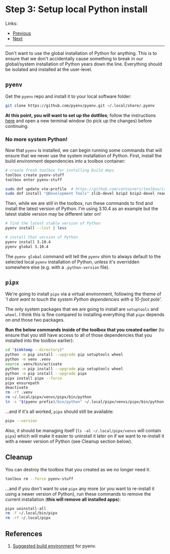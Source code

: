 # Step 3: Setup local Python install

Links:

- [Previous](./02-AcquireRepo.md)
- [Next](./04-AnsiblePlaybook.md)

---

Don't want to use the global installation of Python for anything. This is to ensure that we don't accidentally cause something to break in our global/system installation of Python years down the line. Everything should be isolated and installed at the user-level.

## `pyenv` 

Get the `pyenv` repo and install it to your local software folder:

```bash
git clone https://github.com/pyenv/pyenv.git ~/.local/share/.pyenv
```

**At this point, you will want to set up the dotfiles**; follow the instructions [here](../dotfiles/README.md) and open a new terminal window (to pick up the changes) before continuing.

### No more system Python!

Now that `pyenv` is installed, we can begin running some commands that will ensure that we never use the system installation of Python. First, install the build environment dependencies into a toolbox container:

```bash
# create fresh toolbox for installing build deps
toolbox create pyenv-stuff
toolbox enter pyenv-stuff

sudo dnf update vte-profile  # https://github.com/containers/toolbox/issues/390
sudo dnf install "@Development Tools" zlib-devel bzip2 bzip2-devel readline-devel sqlite sqlite-devel openssl-devel xz xz-devel libffi-devel findutils
```

Then, while we are still in the toolbox, run these commands to find and install the latest version of Python. I'm using 3.10.4 as an example but the latest stable version may be different later on!

```bash
# find the latest stable version of Python
pyenv install --list | less

# install that version of Python
pyenv install 3.10.4
pyenv global 3.10.4
```

The `pyenv global` command will tell the `pyenv` shim to always default to the selected local `pyenv` installation of Python, unless it's overridden somewhere else (e.g. with a `.python-version` file).

## `pipx`

We're going to install `pipx` via a virtual environment, following the theme of '*I dont want to touch the system Python dependencies with a 10-foot pole*'.

The only system packages that we are going to install are `setuptools` and `wheel`. I think this is fine compared to installing everything that `pipx` depends on *and* those two packages.

**Run the below commands inside of the toolbox that you created earlier** (to ensure that you still have access to all of those dependencies that you installed into the toolbox earlier):

```bash
cd "$(mktemp --directory)"
python -m pip install --upgrade pip setuptools wheel
python -m venv .venv
source .venv/bin/activate
python -m pip install --upgrade pip setuptools wheel
python -m pip install --upgrade pipx
pipx install pipx --force
pipx ensurepath
deactivate
rm -rf .venv
rm ~/.local/pipx/venvs/pipx/bin/python
ln -s "$(pyenv prefix)/bin/python" ~/.local/pipx/venvs/pipx/bin/python
```

...and if it's all worked, `pipx` should still be available:

```bash
pipx --version
```

Also, it should be managing itself (`ls -al ~/.local/pipx/venvs` will contain `pipx`) which will make it easier to uninstall it later on if we want to re-install it with a newer version of Python (see Cleanup section below).

## Cleanup

You can destroy the toolbox that you created as we no longer need it.

```bash
toolbox rm --force pyenv-stuff
```

...and if you don't want to use `pipx` any more (or you want to re-install it using a newer version of Python), run these commands to remove the current installation (**this will remove all installed apps**):

```bash
pipx uninstall-all
rm -f ~/.local/bin/pipx
rm -rf ~/.local/pipx
```

## References

1. [Suggested build environment](https://github.com/pyenv/pyenv/wiki#suggested-build-environment) for pyenv.
